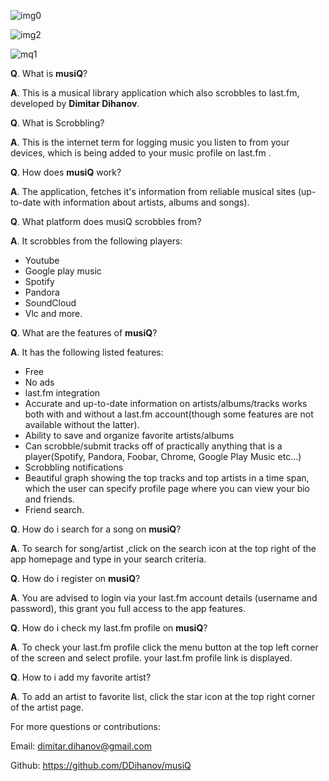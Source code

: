 ![img0](https://lh3.googleusercontent.com/E06bLxIgsB52KKznACLx6fmyI3H71kB8-OiVUkZCfHYu73Yj_xQybfv7QgpwQrLb3O4c=w1920-h987-rw)

![img2](https://lh3.googleusercontent.com/s2HCFHxlg5FXMMzSqsbltSfB2MWUZjhzKIIU2xkjaXyzBFErYYOCXlOc62jJTWzC-EE=w1920-h987-rw)

![mq1](https://user-images.githubusercontent.com/35721447/39397780-ad7e4e7c-4afc-11e8-9442-f5fc2e516ff1.jpeg)


**Q**. What is **musiQ**?

**A**. This is a musical library application which also scrobbles to last.fm, developed by **Dimitar Dihanov**.

**Q**. What is Scrobbling?

**A**. This is the internet term for logging music you listen to from your devices, which is being added to your music profile on last.fm .

**Q**. How does **musiQ** work?

**A**. The application, fetches it's information from reliable musical sites (up-to-date with information about artists, albums and songs).

**Q**. What platform does musiQ scrobbles from?

**A**. It scrobbles from the following players:

* Youtube
* Google play music
* Spotify
* Pandora
* SoundCloud
* Vlc and more.

**Q**. What are the features of **musiQ**?

**A**. It has the following listed features:

* Free
* No ads
* last.fm integration
* Accurate and up-to-date information on artists/albums/tracks works both with and without a last.fm account(though some features are not available without the latter).
* Ability to save and organize favorite artists/albums
* Can scrobble/submit tracks off of practically anything that is a player(Spotify, Pandora, Foobar, Chrome, Google Play Music etc...)
* Scrobbling notifications
* Beautiful graph showing the top tracks and top artists in a time span, which the user can specify profile page where you can view your bio and friends. 
* Friend search.

**Q**. How do i search for a song on **musiQ**?

**A**. To search for song/artist ,click on the search icon at the top right of the app homepage and type in your search criteria.

**Q**. How do i register on **musiQ**?

**A**. You are advised to login via your last.fm account details (username and password), this grant you full access to the app features.

**Q**. How do i check my last.fm profile on **musiQ**?

**A**. To check your last.fm profile click the menu button at the top left corner of the screen and select profile. your last.fm profile link is displayed.

**Q**. How to i add my favorite artist?

**A**. To add an artist to favorite list, click the star icon at the top right corner of the artist page.

For more questions or contributions:

Email: dimitar.dihanov@gmail.com

Github: https://github.com/DDihanov/musiQ
